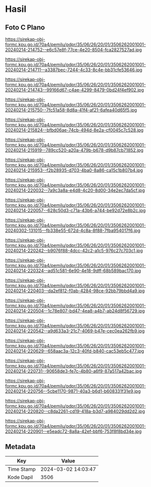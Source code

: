 # Hasil

## Foto C Plano

https://sirekap-obj-formc.kpu.go.id/70a4/pemilu/pdpr/35/06/26/20/01/3506262001001-20240214-214752--e6c57e8f-77ce-4e20-8504-fca2827527ad.jpg

https://sirekap-obj-formc.kpu.go.id/70a4/pemilu/pdpr/35/06/26/20/01/3506262001001-20240214-214711--a3387bec-7244-4c33-8c4e-bb31cfe53646.jpg

https://sirekap-obj-formc.kpu.go.id/70a4/pemilu/pdpr/35/06/26/20/01/3506262001001-20240214-214743--99166d67-c4ae-4299-8479-0bd24f4ef902.jpg

https://sirekap-obj-formc.kpu.go.id/70a4/pemilu/pdpr/35/06/26/20/01/3506262001001-20240214-215750--7fc51a58-8d8a-41f4-af21-6afea40d65f5.jpg

https://sirekap-obj-formc.kpu.go.id/70a4/pemilu/pdpr/35/06/26/20/01/3506262001001-20240214-215824--bfbd06ae-74cb-494d-8e2a-cf0045c7c528.jpg

https://sirekap-obj-formc.kpu.go.id/70a4/pemilu/pdpr/35/06/26/20/01/3506262001001-20240214-215919--789cc520-a20a-479b-b678-d9b87cb71852.jpg

https://sirekap-obj-formc.kpu.go.id/70a4/pemilu/pdpr/35/06/26/20/01/3506262001001-20240214-215953--f2b28935-d703-4ba0-8a86-ca15c1b807b4.jpg

https://sirekap-obj-formc.kpu.go.id/70a4/pemilu/pdpr/35/06/26/20/01/3506262001001-20240214-220032--7a9c3a8a-e4d8-4c20-8d00-34e2ec7da5cf.jpg

https://sirekap-obj-formc.kpu.go.id/70a4/pemilu/pdpr/35/06/26/20/01/3506262001001-20240214-220057--628c50d3-c71a-43b6-a744-be92d72e8b2c.jpg

https://sirekap-obj-formc.kpu.go.id/70a4/pemilu/pdpr/35/06/26/20/01/3506262001001-20240302-131015--fb338e55-672d-4c8a-8f88-7fba954017f6.jpg

https://sirekap-obj-formc.kpu.go.id/70a4/pemilu/pdpr/35/06/26/20/01/3506262001001-20240214-220242--b9076f88-4dcc-42c2-a1c5-976c27c703c1.jpg

https://sirekap-obj-formc.kpu.go.id/70a4/pemilu/pdpr/35/06/26/20/01/3506262001001-20240214-220324--ad51c581-6e90-4e18-9dff-68b589bac170.jpg

https://sirekap-obj-formc.kpu.go.id/70a4/pemilu/pdpr/35/06/26/20/01/3506262001001-20240214-220403--da2ef812-f0ab-4284-98ce-92bb79bbd4a9.jpg

https://sirekap-obj-formc.kpu.go.id/70a4/pemilu/pdpr/35/06/26/20/01/3506262001001-20240214-220504--1c78e807-bd47-4ea8-a4b7-ab24d8f56729.jpg

https://sirekap-obj-formc.kpu.go.id/70a4/pemilu/pdpr/35/06/26/20/01/3506262001001-20240214-220542--a9d633a3-21c7-4069-b47e-cec0ea262fb9.jpg

https://sirekap-obj-formc.kpu.go.id/70a4/pemilu/pdpr/35/06/26/20/01/3506262001001-20240214-220629--658aac3a-12c3-40fd-b840-cac53eb5c477.jpg

https://sirekap-obj-formc.kpu.go.id/70a4/pemilu/pdpr/35/06/26/20/01/3506262001001-20240214-220731--90658de3-fe7c-4b80-a6f9-87a517a42bac.jpg

https://sirekap-obj-formc.kpu.go.id/70a4/pemilu/pdpr/35/06/26/20/01/3506262001001-20240214-220756--5cbe1170-9871-40a3-b6d1-b608331f31e9.jpg

https://sirekap-obj-formc.kpu.go.id/70a4/pemilu/pdpr/35/06/26/20/01/3506262001001-20240214-220820--c8da2261-cd19-418a-b3d7-a984029dd2d2.jpg

https://sirekap-obj-formc.kpu.go.id/70a4/pemilu/pdpr/35/06/26/20/01/3506262001001-20240214-220901--e5eadc72-8a8a-42ef-bbf6-753f8f8bd34e.jpg


## Metadata

| Key        | Value               |
| ---------- | ------------------- |
| Time Stamp | 2024-03-02 14:03:47 |
| Kode Dapil | 3506                |



